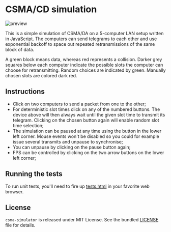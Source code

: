 CSMA/CD simulation
==================

![preview](https://raw.github.com/kgilden/csma-simulator/master/img/preview.png)

This is a simple simulation of CSMA/DA on a 5-computer LAN setup written in
JavaScript. The computers can send telegrams to each other and use exponential
backoff to space out repeated retransmissions of the same block of data.

A green block means data, whereas red represents a collision. Darker grey
squares below each computer indicate the possible slots the computer can choose
for retransmitting. Random choices are indicated by green. Manually chosen slots
are colored dark red.

Instructions
------------

 * Click on two computers to send a packet from one to the other;
 * For deterministic slot times click on any of the numbered buttons. The device
   above will then always wait until the given slot time to transmit its
   telegram. Clicking on the chosen button again will enable random slot time
   selection;
 * The simulation can be paused at any time using the button in the lower left
   corner. Mouse events won't be disabled so you could for example issue several
   transmits and unpause to synchronise;
 * You can unpause by clicking on the pause button again;
 * FPS can be controlled by clicking on the two arrow buttons on the lower left
   corner;

Running the tests
-----------------

To run unit tests, you'll need to fire up
[tests.html](https://raw.github.com/kgilden/csma-simulator/master/tests.html)
in your favorite web browser.

License
-------

`csma-simulator` is released under MIT License. See the bundled
[LICENSE](LICENSE) file for details.

